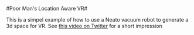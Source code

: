 #Poor Man's Location Aware VR#

This is a simpel example of how to use a Neato vacuum robot to generate a 3d space for VR.
See [this video on Twitter](https://twitter.com/JaspervanLoenen/status/792113321000435713) for a short impression
